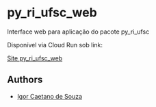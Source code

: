 # py_ri_ufsc_web
Interface web para aplicação do pacote py_ri_ufsc

Disponível via Cloud Run sob link: 

[Site py_ri_ufsc_web](https://py-ry-ufsc-web-img-103039772362.southamerica-east1.run.app/)

## Authors

- [Igor Caetano de Souza](https://www.github.com/IgorCaetano)
